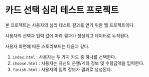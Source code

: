 # 카드 선택 심리 테스트 프로젝트

본 프로젝트는 사용자의 심리 테스트 결과를 얻기 위한 웹 프로젝트이다. 

사용자의 선택과 입력 값에 따라 결과가 생성되고 데이터로 누적된다. 

사용자 화면에 따른 스토리보드는 다음과 같다.

1. `index.html` : 사용자는 두 가지 카드 중 하나를 선택한다.
2. `choose.html` : 사용자는 자신의 은행/계좌 정보 및 수령금액을 입력한다.
3. `finish.html` : 사용자의 입력 정보가 결과로 생성된다.